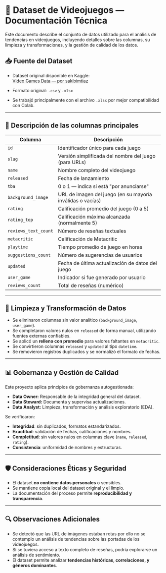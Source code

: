 # 📂 Dataset de Videojuegos — Documentación Técnica

Este documento describe el conjunto de datos utilizado para el análisis de tendencias en videojuegos, incluyendo detalles sobre las columnas, su limpieza y transformaciones, y la gestión de calidad de los datos.

## 📥 Fuente del Dataset

- Dataset original disponible en Kaggle:  
  [Video Games Data — por sakibimtiaz](https://www.kaggle.com/datasets/sakibimtiaz/video-games-data)

- Formato original: `.csv` y `.xlsx`
- Se trabajó principalmente con el archivo `.xlsx` por mejor compatibilidad con Colab.

---

## 🧾 Descripción de las columnas principales

| Columna              | Descripción                                                                 |
|----------------------|-----------------------------------------------------------------------------|
| `id`                 | Identificador único para cada juego                                         |
| `slug`               | Versión simplificada del nombre del juego (para URLs)                       |
| `name`               | Nombre completo del videojuego                                              |
| `released`           | Fecha de lanzamiento                                                        |
| `tba`                | 0 o 1 — indica si está "por anunciarse"                                     |
| `background_image`   | URL de imagen del juego (en su mayoría inválidas o vacías)                  |
| `rating`             | Calificación promedio del juego (0 a 5)                                     |
| `rating_top`         | Calificación máxima alcanzada (normalmente 5)                               |
| `reviews_text_count` | Número de reseñas textuales                                                  |
| `metacritic`         | Calificación de Metacritic                                                  |
| `playtime`           | Tiempo promedio de juego en horas                                           |
| `suggestions_count`  | Número de sugerencias de usuarios                                           |
| `updated`            | Fecha de última actualización de datos del juego                            |
| `user_game`          | Indicador si fue generado por usuario                                       |
| `reviews_count`      | Total de reseñas (numérico)                                                 |

---

## 🧹 Limpieza y Transformación de Datos

- Se eliminaron columnas sin valor analítico (`background_image`, `user_game`).
- Se completaron valores nulos en `released` de forma manual, utilizando fuentes externas confiables.
- Se aplicó un **relleno con promedio** para valores faltantes en `metacritic`.
- Se convirtieron columnas `released` y `updated` al tipo `datetime`.
- Se removieron registros duplicados y se normalizó el formato de fechas.

---

## 📊 Gobernanza y Gestión de Calidad

Este proyecto aplica principios de gobernanza autogestionada:

- **Data Owner:** Responsable de la integridad general del dataset.
- **Data Steward:** Documenta y supervisa actualizaciones.
- **Data Analyst:** Limpieza, transformación y análisis exploratorio (EDA).

Se verificaron:

- **Integridad**: sin duplicados, formatos estandarizados.
- **Exactitud**: validación de fechas, calificaciones y nombres.
- **Completitud**: sin valores nulos en columnas clave (`name`, `released`, `rating`).
- **Consistencia**: uniformidad de nombres y estructuras.

---

## 🛡️ Consideraciones Éticas y Seguridad

- El dataset **no contiene datos personales** o sensibles.
- Se mantiene copia local del dataset original y el limpio.
- La documentación del proceso permite **reproducibilidad y transparencia**.

---

## 🔍 Observaciones Adicionales

- Se detectó que las URL de imágenes estaban rotas por ello no se contemplo un análisis de tendencias sobre las portadas de los videojuegos. 
- Si se tuviera acceso a texto completo de reseñas, podría explorarse un análisis de sentimiento.
- El dataset permite analizar **tendencias históricas, correlaciones, y géneros dominantes**.


